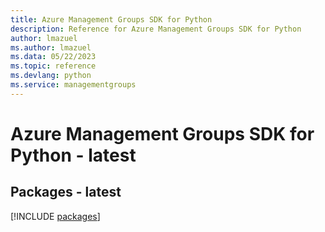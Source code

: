 ```yaml
---
title: Azure Management Groups SDK for Python
description: Reference for Azure Management Groups SDK for Python
author: lmazuel
ms.author: lmazuel
ms.data: 05/22/2023
ms.topic: reference
ms.devlang: python
ms.service: managementgroups
---
```

# Azure Management Groups SDK for Python - latest
## Packages - latest
[!INCLUDE [packages](management-groups-index.md)]